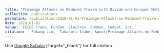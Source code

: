 ```yaml
---
title: "Preimage Attacks on Reduced Troika with Divide-and-Conquer Methods"
collection: publications
permalink: /publication/2020-01-01-Preimage-Attacks-on-Reduced-Troika-with-Divide-and-Conquer-Methods
date: 2020-01-01
venue: 'IEICE Trans. Fundam. Electron. Commun. Comput. Sci.'
citation: ' Fukang Liu,  Takanori Isobe, &quot;Preimage Attacks on Reduced Troika with Divide-and-Conquer Methods.&quot; IEICE Trans. Fundam. Electron. Commun. Comput. Sci., 2020.'
---
```

Use [Google Scholar](https://scholar.google.com/scholar?q=Preimage+Attacks+on+Reduced+Troika+with+Divide+and+Conquer+Methods){:target="_blank"} for full citation
